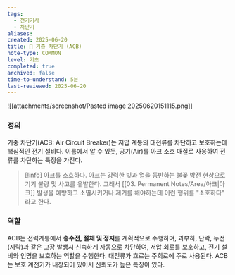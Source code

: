 ```yaml
---
tags:
  - 전기기사
  - 차단기
aliases: 
created: 2025-06-20
title: 📝 기중 차단기 (ACB)
note-type: COMMON
level: 기초
completed: true
archived: false
time-to-understand: 5분
last-reviewed: 2025-06-20
---
```



![[attachments/screenshot/Pasted image 20250620151115.png]]
### 정의
기중 차단기(ACB: Air Circuit Breaker)는 저압 계통의 대전류를 차단하고 보호하는데 핵심적인 전기 설비다. 이름에서 알 수 있듯, 공기(Air)를 아크 소호 매질로 사용하여 전류를 차단하는 특징을 가진다.

>[!info] 아크를 소호하다.
>아크는 강력한 빛과 열을 동반하는 불꽃 방전 현상으로 기기 불량 및 사고를 유발한다. 그래서 [[03. Permanent Notes/Area/아크|아크]] 발생을 예방하고 소멸시키거나 제거를 해야하는데 이런 행위를 "소호하다" 라고 한다.

### 역할
ACB는 전력계통에서 **송수전, 절체 및 정지**를 계획적으로 수행하며, 과부하, 단락, 누전(지락)과 같은 고장 발생시 신속하게 자동으로 차단하여, 저압 회로를 보호하고, 전기 설비와 인명을 보호하는 역할을 수행한다.  대전류가 흐르는 주회로에 주로 사용된다. ACB는 보호 계전기가 내장되어 있어서 신뢰도가 높은 특징이 있다.




